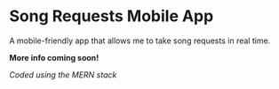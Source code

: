 # Song Requests Mobile App

A mobile-friendly app that allows me to take song requests in real time. 

**More info coming soon!**

*Coded using the MERN stack*
